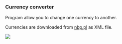 ### Currency converter

Program allow you to change one currency to another.

Currencies are downloaded from [nbp.pl](https://www.nbp.pl/kursy/xml/LastA.xml) as XML file.

![](https://i.imgur.com/Q4aD9yP.png)
